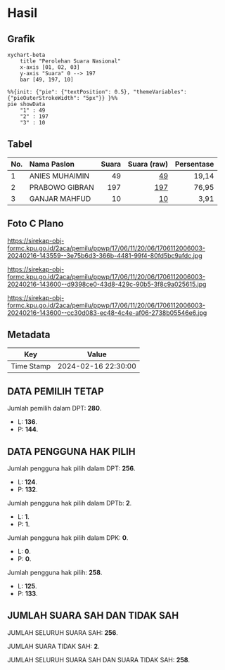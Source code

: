# Hasil

## Grafik

```mermaid
xychart-beta
    title "Perolehan Suara Nasional"
    x-axis [01, 02, 03]
    y-axis "Suara" 0 --> 197
    bar [49, 197, 10]
```

```mermaid
%%{init: {"pie": {"textPosition": 0.5}, "themeVariables": {"pieOuterStrokeWidth": "5px"}} }%%
pie showData
    "1" : 49
    "2" : 197
    "3" : 10
```

## Tabel

| No. | Nama Paslon    | Suara | Suara (raw) | Persentase |
|:--- |:-------------- | -----:| -----------:| ----------:|
| 1   | ANIES MUHAIMIN | 49    | [49][p-1]   | 19,14      |
| 2   | PRABOWO GIBRAN | 197   | [197][p-2]  | 76,95      |
| 3   | GANJAR MAHFUD  | 10    | [10][p-3]   | 3,91       |


[p-1]: https://github.com/gigit-pemilu/pemilu-2024/blob/main/pilpres/hitung-suara/sub/17-bengkulu/sub/06-muko-muko/sub/11-xiv-koto/sub/2006-dusun-baru-pelokan/sub/003-tps/sub/paslon-1.txt
[p-2]: https://github.com/gigit-pemilu/pemilu-2024/blob/main/pilpres/hitung-suara/sub/17-bengkulu/sub/06-muko-muko/sub/11-xiv-koto/sub/2006-dusun-baru-pelokan/sub/003-tps/sub/paslon-2.txt
[p-3]: https://github.com/gigit-pemilu/pemilu-2024/blob/main/pilpres/hitung-suara/sub/17-bengkulu/sub/06-muko-muko/sub/11-xiv-koto/sub/2006-dusun-baru-pelokan/sub/003-tps/sub/paslon-3.txt

## Foto C Plano

https://sirekap-obj-formc.kpu.go.id/2aca/pemilu/ppwp/17/06/11/20/06/1706112006003-20240216-143559--3e75b6d3-366b-4481-99f4-80fd5bc9afdc.jpg

https://sirekap-obj-formc.kpu.go.id/2aca/pemilu/ppwp/17/06/11/20/06/1706112006003-20240216-143600--d9398ce0-43d8-429c-90b5-3f8c9a025615.jpg

https://sirekap-obj-formc.kpu.go.id/2aca/pemilu/ppwp/17/06/11/20/06/1706112006003-20240216-143600--cc30d083-ec48-4c4e-af06-2738b05546e6.jpg


## Metadata

| Key        | Value               |
| ---------- | ------------------- |
| Time Stamp | 2024-02-16 22:30:00 |


## DATA PEMILIH TETAP

Jumlah pemilih dalam DPT: **280**.
 * L: **136**.
 * P: **144**.

## DATA PENGGUNA HAK PILIH

Jumlah pengguna hak pilih dalam DPT: **256**.
 * L: **124**.
 * P: **132**.

Jumlah pengguna hak pilih dalam DPTb: **2**.
 * L: **1**.
 * P: **1**.

Jumlah pengguna hak pilih dalam DPK: **0**.
 * L: **0**.
 * P: **0**.

Jumlah pengguna hak pilih: **258**.
 * L: **125**.
 * P: **133**.

## JUMLAH SUARA SAH DAN TIDAK SAH

JUMLAH SELURUH SUARA SAH: **256**.

JUMLAH SUARA TIDAK SAH: **2**.

JUMLAH SELURUH SUARA SAH DAN SUARA TIDAK SAH: **258**.


